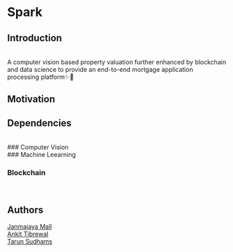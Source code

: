 # Spark

## Introduction

<br>
A computer vision based property valuation further enhanced by blockchain and data science to provide an end-to-end mortgage application processing platform✨📱

## Motivation

## Dependencies

<br>
### Computer Vision

<br>
### Machine Leearning

<br>

### Blockchain

<br>

## Authors

[Janmajaya Mall](https://github.com/Janmajayamall) <br>
[Ankit Tibrewal](https://github.com/atibrewal98) <br>
[Tarun Sudhams](https://github.com/sudhamstarun) <br>
